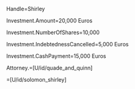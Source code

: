 Handle=Shirley

Investment.Amount=20,000 Euros

Investment.NumberOfShares=10,000

Investment.IndebtednessCancelled=5,000 Euros

Investment.CashPayment=15,000 Euros

Attorney.=[U/id/quade_and_quinn]

=[U/id/solomon_shirley]